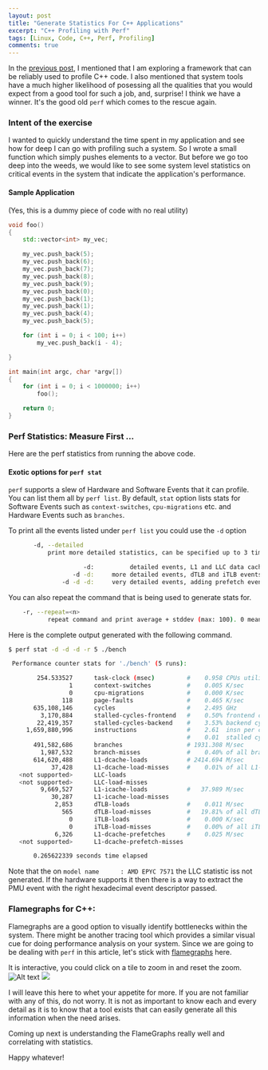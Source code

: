 ```yaml
---
layout: post
title: "Generate Statistics For C++ Applications"
excerpt: "C++ Profiling with Perf"
tags: [Linux, Code, C++, Perf, Profiling]
comments: true
---
```

In the [previous post](http://www.mycpu.org/c++-tuning-tools-explore/), I
mentioned that I am exploring a framework that can be reliably used to profile
C++ code. I also mentioned that system tools have a much higher likelihood of
posessing all the qualities that you would expect from a good tool for such a
job, and, surprise! I think we have a winner. It's the good old ``perf`` which
comes to the rescue again.

### Intent of the exercise
I wanted to quickly understand the time spent in my application and see how for
deep I can go with profiling such a system. So I wrote a small function which
simply pushes elements to a vector. But before we go too deep into the weeds, we
would like to see some system level statistics on critical events in the system
that indicate the application's performance.

#### Sample Application
(Yes, this is a dummy piece of code with no real utility)

```cpp
void foo()
{
    std::vector<int> my_vec;

    my_vec.push_back(5);
    my_vec.push_back(6);
    my_vec.push_back(7);
    my_vec.push_back(8);
    my_vec.push_back(9);
    my_vec.push_back(0);
    my_vec.push_back(1);
    my_vec.push_back(1);
    my_vec.push_back(4);
    my_vec.push_back(5);

    for (int i = 0; i < 100; i++)
        my_vec.push_back(i - 4);

}

int main(int argc, char *argv[])
{
    for (int i = 0; i < 1000000; i++)
        foo();

    return 0;
}

```

### Perf Statistics: Measure First ...
Here are the perf statistics from running the above code.

#### Exotic options for ``perf stat``
``perf`` supports a slew of Hardware and Software Events that it can
profile. You can list them all by ``perf list``. By default, ``stat`` option
lists stats for Software Events such as ``context-switches``, ``cpu-migrations``
etc. and Hardware Events such as ``branches``.

To print all the events listed under ``perf list`` you could use the ``-d`` option
```bash
       -d, --detailed
           print more detailed statistics, can be specified up to 3 times

                     -d:          detailed events, L1 and LLC data cache
                  -d -d:     more detailed events, dTLB and iTLB events
               -d -d -d:     very detailed events, adding prefetch events
```

You can also repeat the command that is being used to generate stats for.
```bash
	-r, --repeat=<n>
           repeat command and print average + stddev (max: 100). 0 means forever.

```

Here is the complete output generated with the following command.
```bash
$ perf stat -d -d -d -r 5 ./bench

 Performance counter stats for './bench' (5 runs):

        254.533527      task-clock (msec)         #    0.958 CPUs utilized            ( +-  0.87% )
                 1      context-switches          #    0.005 K/sec                    ( +- 16.67% )
                 0      cpu-migrations            #    0.000 K/sec                  
               118      page-faults               #    0.465 K/sec                    ( +-  0.43% )
       635,108,146      cycles                    #    2.495 GHz                      ( +-  5.06% )  (40.76%)
         3,170,884      stalled-cycles-frontend   #    0.50% frontend cycles idle     ( +- 16.73% )  (42.14%)
        22,419,357      stalled-cycles-backend    #    3.53% backend cycles idle      ( +- 14.04% )  (43.64%)
     1,659,880,996      instructions              #    2.61  insn per cycle         
                                                  #    0.01  stalled cycles per insn  ( +-  4.03% )  (44.76%)
       491,582,686      branches                  # 1931.308 M/sec                    ( +-  3.95% )  (45.35%)
         1,987,532      branch-misses             #    0.40% of all branches          ( +- 13.18% )  (45.71%)
       614,620,488      L1-dcache-loads           # 2414.694 M/sec                    ( +-  4.77% )  (41.14%)
            37,428      L1-dcache-load-misses     #    0.01% of all L1-dcache hits    ( +-  4.48% )  (39.76%)
   <not supported>      LLC-loads                                                   
   <not supported>      LLC-load-misses                                             
         9,669,527      L1-icache-loads           #   37.989 M/sec                    ( +- 58.22% )  (38.26%)
            30,287      L1-icache-load-misses                                         ( +-  5.43% )  (37.13%)
             2,853      dTLB-loads                #    0.011 M/sec                    ( +-  4.12% )  (36.54%)
               565      dTLB-load-misses          #   19.81% of all dTLB cache hits   ( +-  5.73% )  (36.18%)
                 0      iTLB-loads                #    0.000 K/sec                    (36.20%)
                 0      iTLB-load-misses          #    0.00% of all iTLB cache hits   (36.21%)
             6,326      L1-dcache-prefetches      #    0.025 M/sec                    ( +-  4.60% )  (36.20%)
   <not supported>      L1-dcache-prefetch-misses                                   

       0.265622339 seconds time elapsed                                          ( +-  3.40% )


```
Note that the on 
```model name      : AMD EPYC 7571```
the LLC statistic iss not generated. If the hardware supports it then there is a
way to extract the PMU event with the right hexadecimal event descriptor
passed.

### Flamegraphs for C++:
Flamegraphs are a good option to visually identify bottlenecks within the
system. There might be another tracing tool which provides a similar visual cue
for doing performance analysis on your system. Since we are going to be dealing
with ``perf`` in this article, let's stick with
[flamegraphs](http://www.brendangregg.com/flamegraphs.html) here.

It is interactive, you could click on a tile to zoom in and reset the zoom.
![Alt text](images/vec_fg.svg)
<img src="images/vec_fg.svg">

I will leave this here to whet your appetite for more. If you are not familiar
with any of this, do not worry. It is not as important to know each and every
detail as it is to know that a tool exists that can easily generate all this
information when the need arises.

Coming up next is understanding the FlameGraphs really well and correlating with
statistics.

Happy whatever!
